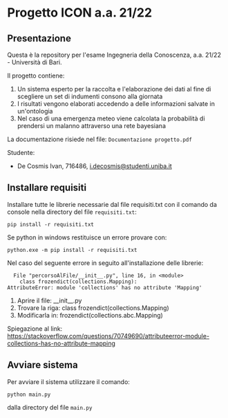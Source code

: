# Progetto ICON a.a. 21/22

## Presentazione
Questa è la repository per l'esame Ingegneria della Conoscenza, a.a. 21/22 - Università di Bari.

Il progetto contiene:

1. Un sistema esperto per la raccolta e l'elaborazione dei dati al fine di scegliere un set di indumenti consono alla giornata
2. I risultati vengono elaborati accedendo a delle informazioni salvate in un'ontologia
3. Nel caso di una emergenza meteo viene calcolata la probabilità di prendersi un malanno attraverso una rete bayesiana

La documentazione risiede nel file: ```Documentazione progetto.pdf```

Studente:
* De Cosmis Ivan, 716486, i.decosmis@studenti.uniba.it

## Installare requisiti
Installare tutte le librerie necessarie dal file requisiti.txt con il comando da console nella directory del file ```requisiti.txt```:

```pip install -r requisiti.txt```

Se python in windows restituisce un errore provare con:

```python.exe -m pip install -r requisiti.txt```

Nel caso del seguente errore in seguito all'installazione delle librerie:
```
  File "percorsoAlFile/__init__.py", line 16, in <module>
    class frozendict(collections.Mapping):
AttributeError: module 'collections' has no attribute 'Mapping'
```

1. Aprire il file: \_\_init_\_\.py
2. Trovare la riga: class frozendict(collections.Mapping)
3. Modificarla in: frozendict(collections.abc.Mapping)

Spiegazione al link: https://stackoverflow.com/questions/70749690/attributeerror-module-collections-has-no-attribute-mapping

## Avviare sistema
  Per avviare il sistema utilizzare il comando:
  
  ```python main.py```
  
  dalla directory del file ```main.py```


